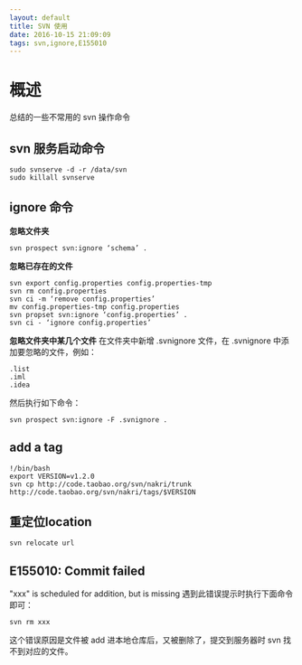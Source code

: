 ```yaml
---
layout: default
title: SVN 使用
date: 2016-10-15 21:09:09
tags: svn,ignore,E155010
---
```


# 概述
总结的一些不常用的 svn 操作命令

## svn 服务启动命令
```
sudo svnserve -d -r /data/svn
sudo killall svnserve
```
## ignore 命令
**忽略文件夹**
```
svn prospect svn:ignore ‘schema’ .
```
**忽略已存在的文件**
```
svn export config.properties config.properties-tmp
svn rm config.properties
svn ci -m ‘remove config.properties’
mv config.properties-tmp config.properties
svn propset svn:ignore ‘config.properties’ .
svn ci - ‘ignore config.properties’
```
**忽略文件夹中某几个文件**
在文件夹中新增 .svnignore 文件，在 .svnignore 中添加要忽略的文件，例如：
```
.list
.iml
.idea
```
然后执行如下命令：
```
svn prospect svn:ignore -F .svnignore .
```
## add a tag
```
!/bin/bash
export VERSION=v1.2.0
svn cp http://code.taobao.org/svn/nakri/trunk http://code.taobao.org/svn/nakri/tags/$VERSION
```
## 重定位location
```
svn relocate url
```
## E155010: Commit failed
"xxx" is scheduled for addition, but is missing 遇到此错误提示时执行下面命令即可：
```
svn rm xxx
```
这个错误原因是文件被 add 进本地仓库后，又被删除了，提交到服务器时 svn 找不到对应的文件。
